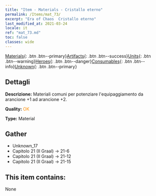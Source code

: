 ```yaml
---
title: "Item - Materials - Cristallo eterno"
permalink: /Items/mat_73/
excerpt: "Era of Chaos  Cristallo eterno"
last_modified_at: 2021-03-24
locale: it
ref: "mat_73.md"
toc: false
classes: wide
---
```

 [Materials](/it/Items/){: .btn .btn--primary}[Artifacts](/it/Items/Artifacts/){: .btn .btn--success}[Units](/it/Items/Units/){: .btn .btn--warning}[Heroes](/it/Items/Heroes/){: .btn .btn--danger}[Consumables](/it/Items/Consumables/){: .btn .btn--info}[Unknown](/it/Items/Unknown/){: .btn .btn--primary}

## Dettagli
 **Descrizione:** Materiali comuni per potenziare l'equipaggiamento da arancione +1 ad arancione +2.

 **Quality:** <span style="color: #FF8C00">OK</span>

 **Type:** Material

## Gather

*    Unknown_17 
*    Capitolo 21 (Il Graal) -> 21-6 
*    Capitolo 21 (Il Graal) -> 21-12 
*    Capitolo 21 (Il Graal) -> 21-15 

## This item contains:

  None

